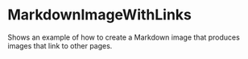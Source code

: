 # MarkdownImageWithLinks
Shows an example of how to create a Markdown image that produces images that link to other pages.
